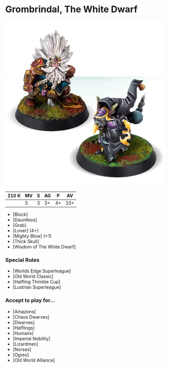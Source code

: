 # Grombrindal, The White Dwarf

![](../media/starplayers/GrombrindolBlackGobbo01.webp)

| 210 K  | MV | S | AG | P | AV |
| --- | --- | --- | --- | --- | --- |
| | 5 | 3 | 3+ | 4+ | 10+ |

* [Block]
* [Dauntless]
* [Grab]
* [Loner] (4+)
* [Mighty Blow] (+1)
* [Thick Skull]
* [Wisdom of The White Dwarf]

### Special Rules
* [Worlds Edge Superleague]
* [Old World Classic]
* [Halfling Thimble Cup]
* [Lustrian Superleague]

### Accept to play for...
* [Amazons]
* [Chaos Dwarves]
* [Dwarves]
* [Halflings]
* [Humans]
* [Imperial Nobility]
* [Lizardmen]
* [Norses]
* [Ogres]
* [Old World Alliance]
